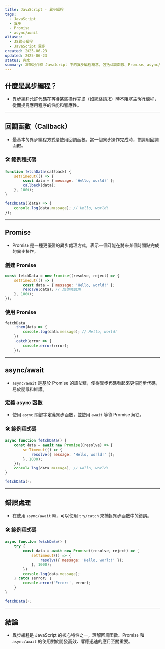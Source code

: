 ```yaml
---
title: JavaScript - 異步編程
tags:
  - JavaScript
  - 異步
  - Promise
  - async/await
aliases:
  - JS異步編程
  - JavaScript 異步
created: 2025-06-23
updated: 2025-06-23
status: 完成
summary: 本筆記介紹 JavaScript 中的異步編程概念，包括回調函數、Promise、async/await 的使用方法，幫助開發者處理異步操作。
---
```


## 什麼是異步編程？

- 異步編程允許代碼在等待某些操作完成（如網絡請求）時不阻塞主執行線程，從而提高應用程序的性能和響應性。

---
## 回調函數（Callback）

- 最基本的異步編程方式是使用回調函數。當一個異步操作完成時，會調用回調函數。

### 🛠️ 範例程式碼

```javascript
function fetchData(callback) {
    setTimeout(() => {
        const data = { message: 'Hello, world!' };
        callback(data);
    }, 1000);
}

fetchData((data) => {
    console.log(data.message); // Hello, world!
});
```

---
## Promise

- Promise 是一種更優雅的異步處理方式，表示一個可能在將來某個時間點完成的異步操作。

### 創建 Promise

```javascript
const fetchData = new Promise((resolve, reject) => {
    setTimeout(() => {
        const data = { message: 'Hello, world!' };
        resolve(data); // 成功時調用
    }, 1000);
});
```

### 使用 Promise

```javascript
fetchData
    .then(data => {
        console.log(data.message); // Hello, world!
    })
    .catch(error => {
        console.error(error);
    });
```

---
## async/await

- `async/await` 是基於 Promise 的語法糖，使得異步代碼看起來更像同步代碼，易於閱讀和維護。

### 定義 async 函數

- 使用 `async` 關鍵字定義異步函數，並使用 `await` 等待 Promise 解決。

### 🛠️ 範例程式碼

```javascript
async function fetchData() {
    const data = await new Promise((resolve) => {
        setTimeout(() => {
            resolve({ message: 'Hello, world!' });
        }, 1000);
    });
    console.log(data.message); // Hello, world!
}

fetchData();
```

---
## 錯誤處理

- 在使用 `async/await` 時，可以使用 `try/catch` 來捕捉異步函數中的錯誤。

### 🛠️ 範例程式碼

```javascript
async function fetchData() {
    try {
        const data = await new Promise((resolve, reject) => {
            setTimeout(() => {
                resolve({ message: 'Hello, world!' });
            }, 1000);
        });
        console.log(data.message);
    } catch (error) {
        console.error('Error:', error);
    }
}

fetchData();
```

---
## 結論

- 異步編程是 JavaScript 的核心特性之一，理解回調函數、Promise 和 `async/await` 的使用對於開發高效、響應迅速的應用至關重要。